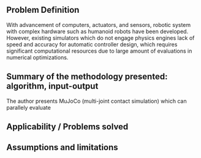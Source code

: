 ## Problem Definition
With advancement of computers, actuators, and sensors, robotic system with complex hardware such as humanoid robots have been developed. However, existing simulators which do not engage physics engines lack of speed and accuracy for automatic controller design, which requires significant computational resources due to large amount of evaluations in numerical optimizations.

## Summary of the methodology presented: algorithm, input-output
The author presents MuJoCo (multi-joint contact simulation) which can parallely evaluate 

## Applicability / Problems solved

## Assumptions and limitations
